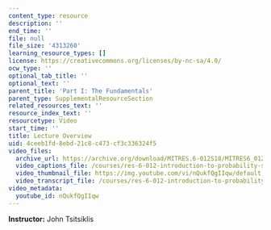 ```yaml
---
content_type: resource
description: ''
end_time: ''
file: null
file_size: '4313260'
learning_resource_types: []
license: https://creativecommons.org/licenses/by-nc-sa/4.0/
ocw_type: ''
optional_tab_title: ''
optional_text: ''
parent_title: 'Part I: The Fundamentals'
parent_type: SupplementalResourceSection
related_resources_text: ''
resource_index_text: ''
resourcetype: Video
start_time: ''
title: Lecture Overview
uid: 4ceeb1fd-8ebd-21c8-c473-cf3c336324f5
video_files:
  archive_url: https://archive.org/download/MITRES.6-012S18/MITRES6_012S18_L10-01_300k.mp4
  video_captions_file: /courses/res-6-012-introduction-to-probability-spring-2018/3b5d5fc748fc5d528e8ddb8420b70e64_nQukfQgIIqw.vtt
  video_thumbnail_file: https://img.youtube.com/vi/nQukfQgIIqw/default.jpg
  video_transcript_file: /courses/res-6-012-introduction-to-probability-spring-2018/2843d78d99fbb4f643bede8b9ece0eb7_nQukfQgIIqw.pdf
video_metadata:
  youtube_id: nQukfQgIIqw
---
```


**Instructor:** John Tsitsiklis

